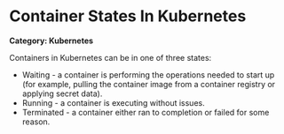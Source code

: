 # Container States In Kubernetes

__Category: Kubernetes__

Containers in Kubernetes can be in one of three states:

* Waiting - a container is performing the operations needed to start up (for example, pulling the container image from a container registry or applying secret data).
* Running - a container is executing without issues.
* Terminated - a container either ran to completion or failed for some reason.
